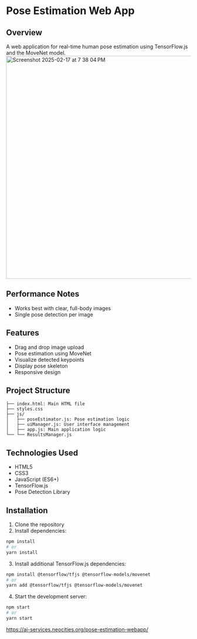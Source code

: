 # Pose Estimation Web App

## Overview
A web application for real-time human pose estimation using TensorFlow.js and the MoveNet model.
<img width="607" alt="Screenshot 2025-02-17 at 7 38 04 PM" src="https://github.com/user-attachments/assets/08902fd6-fae2-450e-bff3-01c628264efc" />


## Performance Notes
- Works best with clear, full-body images
- Single pose detection per image
  
## Features
- Drag and drop image upload
- Pose estimation using MoveNet
- Visualize detected keypoints
- Display pose skeleton
- Responsive design

## Project Structure
```
├── index.html: Main HTML file
├── styles.css
├── js/
│   ├── poseEstimator.js: Pose estimation logic    
│   ├── uiManager.js: User interface management   
│   ├── app.js: Main application logic
└── └── ResultsManager.js  
```

## Technologies Used
- HTML5
- CSS3
- JavaScript (ES6+)
- TensorFlow.js
- Pose Detection Library


## Installation

1. Clone the repository
2. Install dependencies:
```bash
npm install
# or
yarn install
```

3. Install additional TensorFlow.js dependencies:
```bash
npm install @tensorflow/tfjs @tensorflow-models/movenet
# or
yarn add @tensorflow/tfjs @tensorflow-models/movenet
```

4. Start the development server:
```bash
npm start
# or
yarn start
```

https://ai-services.neocities.org/pose-estimation-webapp/
